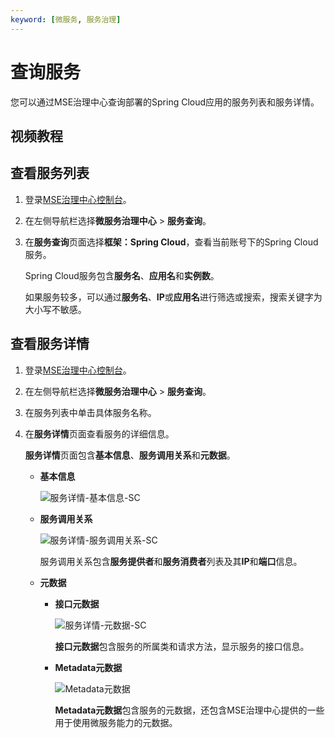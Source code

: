 ```yaml
---
keyword: [微服务, 服务治理]
---
```


# 查询服务

您可以通过MSE治理中心查询部署的Spring Cloud应用的服务列表和服务详情。

## 视频教程



## 查看服务列表

1.  登录[MSE治理中心控制台](https://mse.console.aliyun.com/?spm=a2c4g.11186623.2.13.f90a6a60WiEx0N#/msc/home)。

2.  在左侧导航栏选择**微服务治理中心** \> **服务查询**。

3.  在**服务查询**页面选择**框架：Spring Cloud**，查看当前账号下的Spring Cloud服务。

    Spring Cloud服务包含**服务名**、**应用名**和**实例数**。

    如果服务较多，可以通过**服务名**、**IP**或**应用名**进行筛选或搜索，搜索关键字为大小写不敏感。


## 查看服务详情

1.  登录[MSE治理中心控制台](https://mse.console.aliyun.com/?spm=a2c4g.11186623.2.13.f90a6a60WiEx0N#/msc/home)。

2.  在左侧导航栏选择**微服务治理中心** \> **服务查询**。

3.  在服务列表中单击具体服务名称。

4.  在**服务详情**页面查看服务的详细信息。

    **服务详情**页面包含**基本信息**、**服务调用关系**和**元数据**。

    -   **基本信息**

        ![服务详情-基本信息-SC](https://static-aliyun-doc.oss-accelerate.aliyuncs.com/assets/img/zh-CN/3137281161/p87668.png)

    -   **服务调用关系**

        ![服务详情-服务调用关系-SC](https://static-aliyun-doc.oss-accelerate.aliyuncs.com/assets/img/zh-CN/4137281161/p87670.png)

        服务调用关系包含**服务提供者**和**服务消费者**列表及其**IP**和**端口**信息。

    -   **元数据**
        -   **接口元数据**

            ![服务详情-元数据-SC](https://static-aliyun-doc.oss-accelerate.aliyuncs.com/assets/img/zh-CN/4137281161/p87673.png)

            **接口元数据**包含服务的所属类和请求方法，显示服务的接口信息。

        -   **Metadata元数据**

            ![Metadata元数据](https://static-aliyun-doc.oss-accelerate.aliyuncs.com/assets/img/zh-CN/4137281161/p232272.png)

            **Metadata元数据**包含服务的元数据，还包含MSE治理中心提供的一些用于使用微服务能力的元数据。


